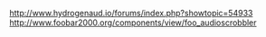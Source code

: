 http://www.hydrogenaud.io/forums/index.php?showtopic=54933
http://www.foobar2000.org/components/view/foo_audioscrobbler